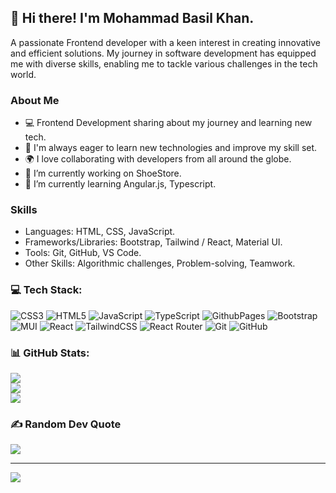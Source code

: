 <!--## Hi there 👋-->
<!--
**basilkhan1250/basilkhan1250** is a ✨ _special_ ✨ repository because its `README.md` (this file) appears on your GitHub profile.

Here are some ideas to get you started:

- 🔭 I’m currently working on ...
- 🌱 I’m currently learning ...
- 👯 I’m looking to collaborate on ...
- 🤔 I’m looking for help with ...
- 💬 Ask me about ...
- 📫 How to reach me: ...
- 😄 Pronouns: ...
- ⚡ Fun fact: ...
-->




<h2>👋 Hi there! I'm Mohammad Basil Khan.</h2> A passionate Frontend developer with a keen interest in creating innovative and efficient solutions. My journey in software development has equipped me with diverse skills, enabling me to tackle various challenges in the tech world.

### About Me
- 💻 Frontend Development sharing about my journey and learning new tech.
- 🌟 I'm always eager to learn new technologies and improve my skill set.
- 🌍 I love collaborating with developers from all around the globe.
- 🔭 I’m currently working on ShoeStore.
- 🌱 I’m currently learning Angular.js, Typescript.

### Skills
- Languages: HTML, CSS, JavaScript. 
- Frameworks/Libraries: Bootstrap, Tailwind / React, Material UI.
- Tools: Git, GitHub, VS Code.
- Other Skills: Algorithmic challenges, Problem-solving, Teamwork.




### 💻 Tech Stack:
![CSS3](https://img.shields.io/badge/css3-%231572B6.svg?style=for-the-badge&logo=css3&logoColor=white) ![HTML5](https://img.shields.io/badge/html5-%23E34F26.svg?style=for-the-badge&logo=html5&logoColor=white) ![JavaScript](https://img.shields.io/badge/javascript-%23323330.svg?style=for-the-badge&logo=javascript&logoColor=%23F7DF1E) ![TypeScript](https://img.shields.io/badge/typescript-%23007ACC.svg?style=for-the-badge&logo=typescript&logoColor=white) ![GithubPages](https://img.shields.io/badge/github%20pages-121013?style=for-the-badge&logo=github&logoColor=white) ![Bootstrap](https://img.shields.io/badge/bootstrap-%238511FA.svg?style=for-the-badge&logo=bootstrap&logoColor=white) ![MUI](https://img.shields.io/badge/MUI-%230081CB.svg?style=for-the-badge&logo=mui&logoColor=white) ![React](https://img.shields.io/badge/react-%2320232a.svg?style=for-the-badge&logo=react&logoColor=%2361DAFB) ![TailwindCSS](https://img.shields.io/badge/tailwindcss-%2338B2AC.svg?style=for-the-badge&logo=tailwind-css&logoColor=white) ![React Router](https://img.shields.io/badge/React_Router-CA4245?style=for-the-badge&logo=react-router&logoColor=white) ![Git](https://img.shields.io/badge/git-%23F05033.svg?style=for-the-badge&logo=git&logoColor=white) ![GitHub](https://img.shields.io/badge/github-%23121011.svg?style=for-the-badge&logo=github&logoColor=white)

### 📊 GitHub Stats:
![](https://github-readme-stats.vercel.app/api?username=basilkhan1250&theme=github_dark&hide_border=false&include_all_commits=false&count_private=false)<br/>
![](https://github-readme-streak-stats.herokuapp.com/?user=basilkhan1250&theme=github_dark&hide_border=false)<br/>
![](https://github-readme-stats.vercel.app/api/top-langs/?username=basilkhan1250&theme=github_dark&hide_border=false&include_all_commits=false&count_private=false&layout=compact)

### ✍️ Random Dev Quote
![](https://quotes-github-readme.vercel.app/api?type=horizontal&theme=radical)

---
[![](https://visitcount.itsvg.in/api?id=basilkhan1250&icon=0&color=0)](https://visitcount.itsvg.in)

<!-- Proudly created with GPRM ( https://gprm.itsvg.in ) -->
